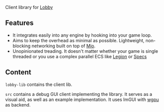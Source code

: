 Client library for [Lobby](https://github.com/LeonardBesson/lobby-server)

## Features

* It integrates easily into any engine by hooking into your game loop.
* Aims to keep the overhead as minimal as possible. Lightweight, non-blocking networking built on top of [Mio](https://github.com/tokio-rs/mio).
* Unopinionated treading. It doesn't matter whether your game is single threaded or you use a complex parallel ECS like [Legion](https://github.com/TomGillen/legion) or [Specs](https://github.com/amethyst/specs)

## Content

`lobby-lib` contains the client lib. 

`src` contains a debug GUI client implementing the library. It serves as a visual aid, as well as an example implementation. It uses ImGUI with [wgpu](https://github.com/gfx-rs/wgpu-rs) as backend.
